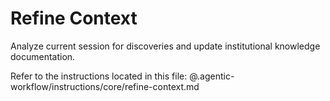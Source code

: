 # Refine Context

Analyze current session for discoveries and update institutional knowledge documentation.

Refer to the instructions located in this file:
@.agentic-workflow/instructions/core/refine-context.md